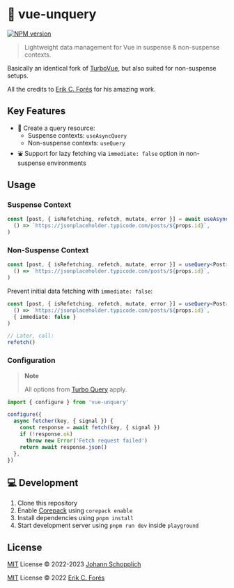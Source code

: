# 🪺 vue-unquery

[![NPM version](https://img.shields.io/npm/v/vue-unquery?color=a1b858&label=)](https://www.npmjs.com/package/vue-unquery)

> Lightweight data management for Vue in suspense & non-suspense contexts.

Basically an identical fork of [TurboVue](https://github.com/StudioLambda/TurboVue), but also suited for non-suspense setups.

All the credits to [Erik C. Forés](https://github.com/ConsoleTVs) for his amazing work.

## Key Features

- 🎠 Create a query resource:
  - Suspense contexts: `useAsyncQuery`
  - Non-suspense contexts: `useQuery`
- ⛲️ Support for lazy fetching via `immediate: false` option in non-suspense environments

## Usage

### Suspense Context

```ts
const [post, { isRefetching, refetch, mutate, error }] = await useAsyncQuery<Post>(
  () => `https://jsonplaceholder.typicode.com/posts/${props.id}`,
)
```

### Non-Suspense Context

```ts
const [post, { isRefetching, refetch, mutate, error }] = useQuery<Post>(
  () => `https://jsonplaceholder.typicode.com/posts/${props.id}`,
)
```

Prevent initial data fetching with `immediate: false`:

```ts
const [post, { isRefetching, refetch, mutate, error }] = useQuery<Post>(
  () => `https://jsonplaceholder.typicode.com/posts/${props.id}`,
  { immediate: false }
)

// Later, call:
refetch()
```

### Configuration

> **Note**
>
> All options from [Turbo Query](./src/turbo-query/README.md) apply.

```ts
import { configure } from 'vue-unquery'

configure({
  async fetcher(key, { signal }) {
    const response = await fetch(key, { signal })
    if (!response.ok)
      throw new Error('Fetch request failed')
    return await response.json()
  },
})
```

## 💻 Development

1. Clone this repository
2. Enable [Corepack](https://github.com/nodejs/corepack) using `corepack enable`
3. Install dependencies using `pnpm install`
4. Start development server using `pnpm run dev` inside `playground`

## License

[MIT](./LICENSE) License © 2022-2023 [Johann Schopplich](https://github.com/johannschopplich)

[MIT](./LICENSE) License © 2022 [Erik C. Forés](https://github.com/ConsoleTVs)
